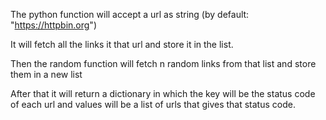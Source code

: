The python function will accept a url as string (by default: "https://httpbin.org")

It will fetch all the links it that url and store it in the list.

Then the random function will fetch n random links from that list and store them in a new list

After that it will return a dictionary in which the key will be the status code of each url and values will be a list of urls that gives that status code.
